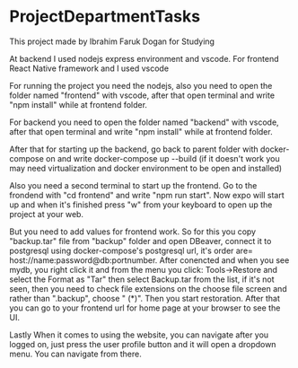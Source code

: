 # ProjectDepartmentTasks
This project made by Ibrahim Faruk Dogan for Studying

At backend I used nodejs express environment and vscode. For frontend React Native framework and I used vscode

For running the project you need the nodejs, also you need to open the folder named "frontend" with vscode, after that open terminal and write "npm install" while at frontend folder.

For backend you need to open the folder named "backend" with vscode, after that open terminal and write "npm install" while at frontend folder.

After that for starting up the backend, go back to parent folder with docker-compose on and write docker-compose up --build (if it doesn't work you may need virtualization and docker environment to be open and installed)

Also you need a second terminal to start up the frontend. Go to the frondend with "cd frontend" and write "npm run start". Now expo will start up and when it's finished press "w" from your keyboard to open up the project at your web.

But you need to add values for frontend work. So for this you copy "backup.tar" file from "backup" folder and open DBeaver, connect it to postgresql using docker-compose's postgresql url, it's order are= host://name:password@db:portnumber. After conencted and when you see mydb, you right click it and from the menu you click: Tools->Restore and select the Format as "Tar" then select Backup.tar from the list, if it's not seen, then you need to check file extensions on the choose file screen and rather than ".backup", choose " (*)". Then you start restoration. After that you can go to your frontend url for home page at your browser to see the UI.

Lastly When it comes to using the website, you can navigate after you logged on, just press the user profile button and it will open a dropdown menu. You can navigate from there.
